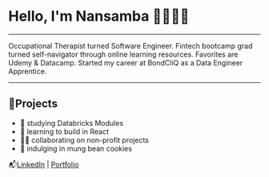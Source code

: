 # Hello, I'm Nansamba 👩🏾‍💻✨
____

Occupational Therapist turned Software Engineer. Fintech bootcamp grad turned self-navigator through online learning resources. Favorites are Udemy & Datacamp. Started my career at BondCliQ as a Data Engineer Apprentice. 
___
## 📌Projects
<ul>
<li>📅 studying Databricks Modules</li>
<li>🌱 learning to build in React</li>
<li>💃🏾 collaborating on non-profit projects</li>
<li>🍪 indulging in mung bean cookies</li>
</ul>

📬[LinkedIn](https://www.linkedin.com/in/nssensalo) | [Portfolio](https://www.nssensalo.github.io)





<!--
**nssensalo/nssensalo** is a ✨ _special_ ✨ repository because its `README.md` (this file) appears on your GitHub profile.

Here are some ideas to get you started:

- 🔭 I’m currently working on ...
- 🌱 I’m currently learning ...
- 👯 I’m looking to collaborate on ...
- 🤔 I’m looking for help with ...
- 💬 Ask me about ...
- 📫 How to reach me: ...
- 😄 Pronouns: ...
- ⚡ Fun fact: ...
-->
